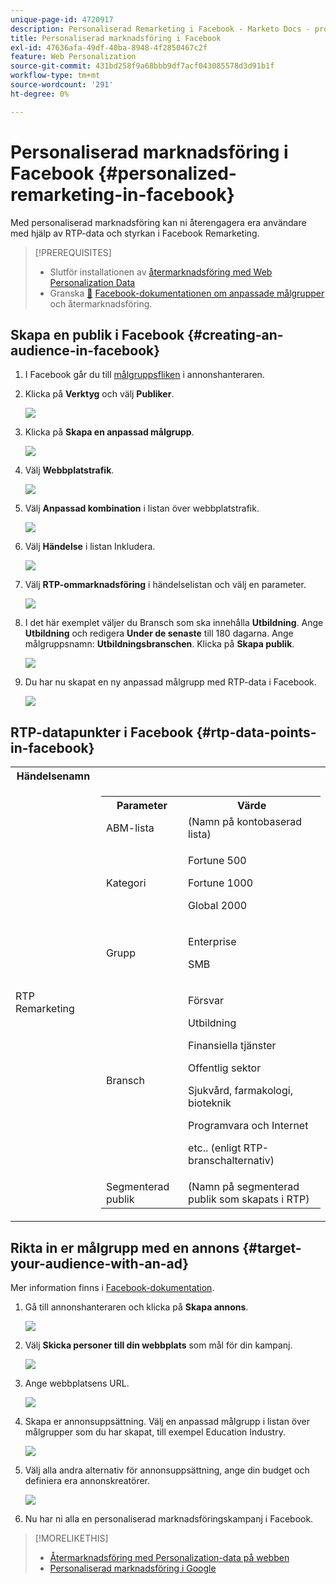 ```yaml
---
unique-page-id: 4720917
description: Personaliserad Remarketing i Facebook - Marketo Docs - produktdokumentation
title: Personaliserad marknadsföring i Facebook
exl-id: 47636afa-49df-40ba-8948-4f2850467c2f
feature: Web Personalization
source-git-commit: 431bd258f9a68bbb9df7acf043085578d3d91b1f
workflow-type: tm+mt
source-wordcount: '291'
ht-degree: 0%

---
```


# Personaliserad marknadsföring i Facebook {#personalized-remarketing-in-facebook}

Med personaliserad marknadsföring kan ni återengagera era användare med hjälp av RTP-data och styrkan i Facebook Remarketing.

>[!PREREQUISITES]
>
>* Slutför installationen av [återmarknadsföring med Web Personalization Data](/help/marketo/product-docs/web-personalization/website-retargeting/retargeting-with-web-personalization-data.md)
>* Granska [&#128279;](https://developers.facebook.com/docs/ads-for-websites/website-custom-audiences/getting-started#install-the-pixel) [Facebook-dokumentationen om anpassade målgrupper](https://developers.facebook.com/docs/ads-for-websites/website-custom-audiences/getting-started#install-the-pixel) och återmarknadsföring.

## Skapa en publik i Facebook {#creating-an-audience-in-facebook}

1. I Facebook går du till [målgruppsfliken](https://www.facebook.com/ads/audience_manager) i annonshanteraren.

1. Klicka på **Verktyg** och välj **Publiker**.

   ![](assets/one-1.png)

1. Klicka på **Skapa en anpassad målgrupp**.

   ![](assets/two-1.png)

1. Välj **Webbplatstrafik**.

   ![](assets/image2015-1-19-16-3a32-3a2.png)

1. Välj **Anpassad kombination** i listan över webbplatstrafik.

   ![](assets/image2015-1-19-16-3a33-3a21.png)

1. Välj **Händelse** i listan Inkludera.

   ![](assets/image2015-1-19-16-3a34-3a9.png)

1. Välj **RTP-ommarknadsföring** i händelselistan och välj en parameter.

   ![](assets/image2015-1-19-16-3a52-3a29.png)

1. I det här exemplet väljer du Bransch som ska innehålla **Utbildning**. Ange **Utbildning** och redigera **Under de senaste** till 180 dagarna. Ange målgruppsnamn: **Utbildningsbranschen**. Klicka på **Skapa publik**.

   ![](assets/image2015-1-19-16-3a56-3a15.png)

1. Du har nu skapat en ny anpassad målgrupp med RTP-data i Facebook.

   ![](assets/image2015-1-19-16-3a59-3a2.png)

## RTP-datapunkter i Facebook {#rtp-data-points-in-facebook}

<table> 
 <tbody> 
  <tr> 
   <th>Händelsenamn</th> 
   <th> </th> 
  </tr> 
  <tr> 
   <td>RTP Remarketing</td> 
   <td> 
    <div> 
     <table> 
      <tbody> 
       <tr> 
        <th>Parameter</th> 
        <th>Värde</th> 
       </tr> 
       <tr> 
        <td>ABM-lista</td> 
        <td>(Namn på kontobaserad lista)</td> 
       </tr> 
       <tr> 
        <td colspan="1">Kategori</td> 
        <td colspan="1"><p>Fortune 500</p><p>Fortune 1000</p><p>Global 2000</p></td> 
       </tr> 
       <tr> 
        <td colspan="1">Grupp</td> 
        <td colspan="1"><p>Enterprise</p><p>SMB</p></td> 
       </tr> 
       <tr> 
        <td>Bransch</td> 
        <td><p>Försvar</p><p>Utbildning</p><p>Finansiella tjänster</p><p>Offentlig sektor</p><p>Sjukvård, farmakologi, bioteknik</p><p>Programvara och Internet</p><p>etc.. (enligt RTP-branschalternativ)</p></td> 
       </tr> 
       <tr> 
        <td colspan="1">Segmenterad publik</td> 
        <td colspan="1">(Namn på segmenterad publik som skapats i RTP)</td> 
       </tr> 
      </tbody> 
     </table> 
    </div></td> 
  </tr> 
 </tbody> 
</table>

## Rikta in er målgrupp med en annons {#target-your-audience-with-an-ad}

Mer information finns i [Facebook-dokumentation](https://developers.facebook.com/docs/ads-for-websites/website-custom-audiences/getting-started#target-your-audience).

1. Gå till annonshanteraren och klicka på **Skapa annons**.

   ![](assets/image2015-1-19-17-3a10-3a19.png)

1. Välj **Skicka personer till din webbplats** som mål för din kampanj.

   ![](assets/image2015-1-19-17-3a11-3a20.png)

1. Ange webbplatsens URL.

   ![](assets/image2015-1-19-17-3a12-3a39.png)

1. Skapa er annonsuppsättning. Välj en anpassad målgrupp i listan över målgrupper som du har skapat, till exempel Education Industry.

   ![](assets/image2015-1-19-17-3a18-3a13.png)

1. Välj alla andra alternativ för annonsuppsättning, ange din budget och definiera era annonskreatörer.

   ![](assets/image2015-1-19-17-3a19-3a25.png)

1. Nu har ni alla en personaliserad marknadsföringskampanj i Facebook.

>[!MORELIKETHIS]
>
>* [Återmarknadsföring med Personalization-data på webben](/help/marketo/product-docs/web-personalization/website-retargeting/retargeting-with-web-personalization-data.md)
>* [Personaliserad marknadsföring i Google](/help/marketo/product-docs/web-personalization/website-retargeting/personalized-remarketing-in-google.md)
